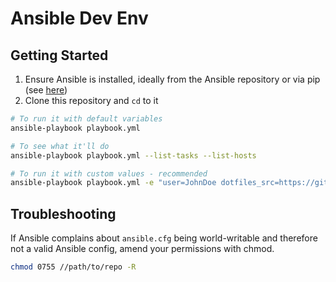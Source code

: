# Ansible Dev Env

## Getting Started

1. Ensure Ansible is installed, ideally from the Ansible repository or via pip (see [here](https://docs.ansible.com/ansible/latest/installation_guide/intro_installation.html))
1. Clone this repository and ```cd``` to it

```bash
# To run it with default variables
ansible-playbook playbook.yml

# To see what it'll do
ansible-playbook playbook.yml --list-tasks --list-hosts

# To run it with custom values - recommended
ansible-playbook playbook.yml -e "user=JohnDoe dotfiles_src=https://github.com/JohnDoe/dotfiles.git"
```

## Troubleshooting

If Ansible complains about ```ansible.cfg``` being world-writable and therefore not a valid Ansible config, amend your permissions with chmod.

```bash
chmod 0755 //path/to/repo -R
```
